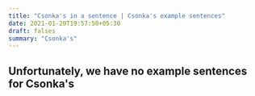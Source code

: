 ```yaml
---
title: "Csonka's in a sentence | Csonka's example sentences"
date: 2021-01-20T19:57:50+05:30
draft: falses
summary: "Csonka's"
---
```

## Unfortunately, we have no example sentences for Csonka's                 
